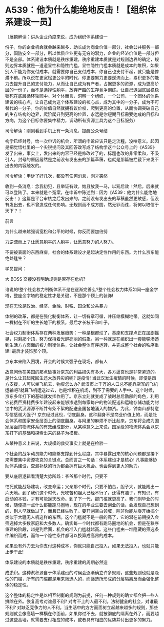 # A539：他为什么能绝地反击！【组织体系建设一员】

（展麟解读：讲从企业角度来说，成为组织体系建设一

份子，你的企业机会就会越来越多，助长成为商业价值一部分，社会公共服务一部分，国防安全一部分，所以优质企业更有无穷的潜力，企业的经济价值是一部分但不是全部。体系建设本质就是秩序重建，秩序重建本质就是对规则边界的确定，规则边界本质就是一道道显性和隐性门槛，显性隐性门槛本质就是成本的堆积，如果别人不能为你支付成本，就需要你自己支付成本，你自己也支付不起，就只能是停滞不前。所以说在更宽松更公平的时代，你更要努力更要逆流而上，累积更多的能力去提升自己的支付能力，从而让自己成为有产者，占据更多的资源，成为更高阶层的一份子，而不是选择性躺平，放弃严酷的生存竞争训练。让自己退回底层稳稳锁死在底层循环轮回中。对个体而言，洞察一个组织，一个公司，一个团体的体系建设的核心点，让自己成为这个体系建设的核心点，成为其中的一分子，成为不可替代的一分子，你的价值自然就拥有议价权，爬到更高的位置，从而协调突破自己的生存结构的边界，爬阶爬升到更高的位置，永远是你短期目标需要达成的目标和方向，为这个目标你要集中精力，调动所有资源工具为这个目标服务）

司令解读：刚刚看到手机上有一条消息，提醒公众号结

构学已经封号，给一次申诉的机会，所谓的申诉应该只是走流程，没啥意义。起因是把觉悟社里的一个尖锐提问及其回答改写成了结构学这个公众号上的《A539》发了出来，事实上，发出来的内容已经是修改过了的，标题也改的非常柔和，不吸引人。封号的原因居然是之前没有发出去的那篇草稿，也就是那篇被拦截下来发不出去的内容触发的。

司令解读：申诉了好几次，都没有任何消息，刚才突然

收到一条消息：念我初犯，且举证有效，姑且放我一马，以观后效！然后，后来就可以登陆了。本来就是个冤案，在申诉中陈述到：因为《A539：他为什么能绝地反击！》这篇是平台审核之后发出来的，之前没有发出去的草稿虽然更敏感，但没有发出去，也不曾造成任何影响。无规则而不成方圆，然无罪而诛，将何以取信于天下？！

前言

为什么越来越强调宽松和公平的时候，你反而要加倍努

力逆流而上？让愿意躺平的人躺平，让愿意努力的人努力。

不要被表面的东西麻痹，社会的体系建设才是起决定性作用的东西。为什么京东能绝处逢生？

学员提问：

大 BOSS 交接没有明确规则是否存在危机?

谁说的!整个社会权力制衡体系不是在逐渐完善么?整个社会权力体系如同一座金字塔，整座金字塔的稳定性才是关键，不是那个顶上的装饰!

现在无论是政治、经济、金融、财税、国企和公共暴力

体制的改革，都是在强化制衡体系，让一切有章可循，并压缩模糊地带。这就如同一棵树在不断的生长地下的根系，最后才长枝干和叶子。

社会权力制衡体系存在两种发展趋势：一种是根都烂了，基座和支撑点正在加剧摇晃，只剩那个顶，努力保持着光鲜亮丽的假象。另一种就是在编织出一套能够渗透到生活方方面面的权力制衡体系，让社会整体有序运转，并完成整个社会的秩序重建! 最后才装饰那个顶。

京东本来陷入困境，开会的时候大强子在现场，都有人

故意问他在美国的那点破事对京东的利益损失有多大，各方逼宫也是非常紧迫的。是什么让其起死回生还大放异彩的呢? 是疫情! 当武汉发生疫情的时候，即便是四方支援，人可以坐飞机去，物资怎么办? 武汉市上千万的人口总不能靠空军的飞机运输吧?就算飞机运送过去，也是堆积在机场，到不了需要的人手中。这个时候，京东多年打下的基础就发挥作用了。京东立刻就变成了战时总后勤部的角色，利用它花费巨资耗费多年建设起来能够渗透到每家每户的物流配送和运输存储功能为封锁中的武汉源源不断并有条不絮的配送全国各地涌入的物资。为此，钟南山都特意写信感谢大强子! 京东经过此役，彻底翻身。这种翻身不是商业价值上的，而是社会体系和国家安全层面上的彻底翻身。与阿里的麻烦不断比起来，京东将会成为国家层面的物流体系的有效组成部分，从某种意义上来说，国家级的物流体系会以京东打下的基础和探索出来的路子为模板。

从某种意义上来说，大规模的救灾事实上就是在检验一

个社会的战争动员能力和能够支撑到什么程度。其中暴露出来的核心问题都是接下来需要集中资源攻克的关键点。总而言之一句话：体系建设才是核心! 凡事能够协助体系建设，查漏补缺的行为都会拥有巨大机会。也会得到更大的助力。

要从底层逻辑看清楚大势所趋：爷爷那个时代，只要不

怕死就能战场建功，改变命运；父亲那个时代，只要不怕苦，胆子大，就能闯出一片天地。到了我们这个时代，光吃苦和胆大已经不行了，还得有脑子，有知识，有启动的本钱，才有可能逆天改命。到了下一代，那门槛就更高了。我们刚毕业的时候，随便搞一点什么都能跑马圈地，现在的毕业生要去创业的话，会发现自己想到的，别人早就做过了，而且已经失败了。要开创空白领域，除非你能从零开始搞个类似于大疆无人机这样的东西。这个门槛就不是一般的高了，它的潜在前期投入会筛选掉大多数家庭和大多数人。确实每一个时代都有跑马圈地的机会，但是在秩序重建的阶段，越是到后面，机会的准入门槛就越高。这些门槛由一堆隐藏的筛选条件编织而成，而每一个隐性条件都可以换算成高昂的成本。

如果没有外力去为你支付这种成本，你就只能自己投入，如果无法投入，也就只能止步于此!

体系建设的本质就是秩序重建，秩序重建的周期必然造

成淤积。这种淤积源自于体系建设的时候会逐渐确立许多规则，这些规则也就是隐性的门槛，所有的门槛都是用来筛选人的，而筛选所形成的分层隔离反而会强化整体的稳定性。

这个整体的稳定性是以相互制衡的规则为前提，任何一种规则的确立都会把一些人排除在外。恢复高考对谁最不利? 对考不上的人最不利。法制健全的社会，对谁最不利? 对缺乏竞争力的人不利。当生活中的方方面面树立起越来越多的规则，那些规则就会像高墙一样横在你面前，如果你过不去，就被彻底的隔离在外了，而要越过这些高墙，就需要支付相应的成本，或者具有相应的优势并付出更多的努力。